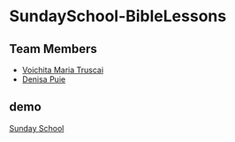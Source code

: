 # SundaySchool-BibleLessons

## Team Members

- [Voichita Maria Truscai](https://github.com/sabovoichita)
- [Denisa Puie](https://github.com/dpuie)

## demo

[Sunday School](https://github.com/sabovoichita/sabovoichita.github.io/SundaySchool-BibleLessons)
